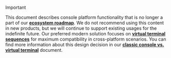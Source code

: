 > [!IMPORTANT]
> This document describes console platform functionality that is no longer a part of our **[ecosystem roadmap](ecosystem-roadmap)**. We do not recommend using this content in new products, but we will continue to support existing usages for the indefinite future. Our preferred modern solution focuses on **[virtual terminal sequences](console-virtual-terminal-sequences)** for maximum compatibility in cross-platform scenarios. You can find more information about this design decision in our **[classic console vs. virtual terminal](classic-vs-vt)** document.